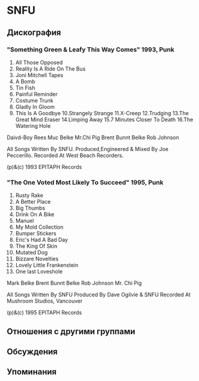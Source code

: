 # SNFU



## Дискография

### "Something Green & Leafy This Way Comes" 1993, Punk

1. All Those Opposed
2. Reality Is A Ride On The Bus
3. Joni Mitchell Tapes
4. A Bomb
5. Tin Fish
6. Painful Reminder
7. Costume Trunk
8. Gladly In Gloom
9. This Is A Goodbye
10.Strangely Strange
11.X-Creep
12.Trudging
13.The Great Mind Eraser
14.Limping Away
15.7 Minutes Closer To Death
16.The Watering Hole

 Daivd-Boy Rees
 Muc Belke
 Mr.Chi Pig
 Brent Bunnt Belke
 Rob Johnson

All Songs Written By SNFU.
Produced,Engineered & Mixed By
Joe Peccerillo.
Recorded At West Beach Recorders.

(p)&(c) 1993 EPITAPH Records

### "The One Voted Most Likely To Succeed" 1995, Punk

1. Rusty Rake
2. A Better Place
3. Big Thumbs
4. Drink On A Bike
5. Manuel
6. My Mold Collection
7. Bumper Stickers
8. Eric's Had A Bad Day
9. The King Of Skin
10. Mutated Dog
11. Bizzare Novelties
12. Lovely Little Frankenstein
13. One last Loveshole

 Mark Belke
 Brent Bunnt Belke
 Rob Johnson
 Mr. Chi Pig

All Songs Written By SNFU
Produced By Dave Ogilvie & SNFU
Recorded At Mushroom Studios, Vancouver

(p)&(c) 1995 EPITAPH Records


## Отношения с другими группами


## Обсуждения


## Упоминания

